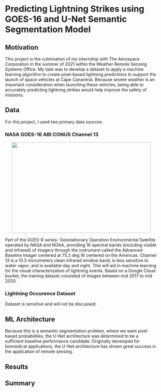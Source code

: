 # Predicting Lightning Strikes using GOES-16 and U-Net Semantic Segmentation Model

## Motivation

This project is the culmination of my internship with The Aerospace Corporation in the summer of 2021 within the Weather Remote Sensing Systems Office. My task was to develop a dataset to apply a machine learning algorithm to create pixel-based lightning predictions to support the launch of space vehicles at Cape Canaveral. Because severe weather is an important consideration when launching these vehicles, being able to accurately predicting lightning strikes would help improve the safety of missions.

## Data

For this project, I used two primary data sources:

### NASA GOES-16 ABI CONUS Channel 13

<p align="center">
  <img width="460" height="300" src="https://github.com/danilopez0111/aerospace-unet-goes16/tree/main/images/goes16.jpg">
</p>

Part of the GOES-R series- Geostationary Operation Environmental Satellite operated by NASA and NOAA, providing 16 spectral bands (including visible and infrared) of imagery through the instrument called the Advanced Baseline Imager centered at 75.2 deg W centered on the Americas. Channel 13 is a 10.3 micrometers clean infrared window band, is less sensitive to water vapor, and is available day and night. This will aid in machine learning for the visual characterization of lightning events. Based on a Google Cloud bucket, the training dataset consisted of images between mid 2017 to mid 2020.

### Lightning Occurence Dataset

Dataset is sensitive and will not be discussed. 

## ML Architecture

Because this is a semantic segmentation problem, where we want pixel based probabilities, the U-Net architecture was determined to be a sufficient baseline performance candidate. Originally developed for biomedical applications, the U-Net architecture has shown great success in the application of remote sensing. 

## Results



## Summary

